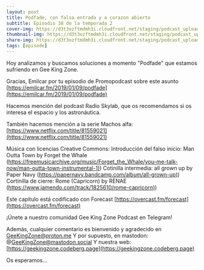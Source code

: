 ```yaml
---
layout: post
title: Podfade, con falsa entrada y a corazon abierto
subtitle: Episodio 38 de la temporada 2
cover-img: https://d3t3ozftmdmh3i.cloudfront.net/staging/podcast_uploaded_episode/14743809/14743809-1691157580394-34bafa2eb1125.jpg
thumbnail-img: https://d3t3ozftmdmh3i.cloudfront.net/staging/podcast_uploaded_episode/14743809/14743809-1691157580394-34bafa2eb1125.jpg
share-img: https://d3t3ozftmdmh3i.cloudfront.net/staging/podcast_uploaded_episode/14743809/14743809-1691157580394-34bafa2eb1125.jpg
tags: [episode]
---
```


Hoy analizamos y buscamos soluciones a momento "Podfade" que estamos sufriendo en Gee King Zone.

Gracias, Emilcar por tu episodio de Promopodcast sobre este asunto [https://emilcar.fm/2019/01/09/podfade](https://emilcar.fm/2019/01/09/podfade)

Hacemos mención del podcast Radio Skylab, que os recomendamos si os interesa el espacio y los astronáutica.

También hacemos mención a la serie Machos alfa: [https://www.netflix.com/title/81559021](https://www.netflix.com/title/81559021)

Música con licencias Creative Commons:
Introducción del falso inicio: Man Outta Town by Forget the Whale ([https://freemusicarchive.org/music/Forget_the_Whale/you-me-talk-now/man-outta-town-instrumental-1)](https://freemusicarchive.org/music/Forget_the_Whale/you-me-talk-now/man-outta-town-instrumental-1))
Cotinilla intermedia: all grown up by Paper Navy ([https://papernavy.bandcamp.com/album/all-grown-up)](https://papernavy.bandcamp.com/album/all-grown-up))
Cortinilla de cierre: Rome (Capricorn) by RENAE ([https://www.jamendo.com/track/1825610/rome-capricorn)](https://www.jamendo.com/track/1825610/rome-capricorn))

Este capítulo está codificado con Forecast [https://overcast.fm/forecast](https://overcast.fm/forecast)

¡Únete a nuestro comunidad Gee King Zone Podcast en Telegram!

Además, cualquier comentario es bienvenido y agradecido en GeeKingZone@proton.me
Y por supuesto, en mastodon: @GeeKingZone@mastodon.social
Y nuestra web: [https://geekingzone.codeberg.page](https://geekingzone.codeberg.page)

Os esperamos...
